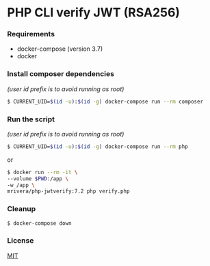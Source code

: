 # PHP CLI verify JWT (RSA256)

### Requirements

* docker-compose (version 3.7)
* docker

### Install composer dependencies

*(user id prefix is to avoid running as root)*
```bash
$ CURRENT_UID=$(id -u):$(id -g) docker-compose run --rm composer
```

### Run the script

*(user id prefix is to avoid running as root)*
```bash
$ CURRENT_UID=$(id -u):$(id -g) docker-compose run --rm php
```

or
```bash
$ docker run --rm -it \
--volume $PWD:/app \
-w /app \
mrivera/php-jwtverify:7.2 php verify.php
```

### Cleanup
```bash
$ docker-compose down
```

### License
[MIT](https://choosealicense.com/licenses/mit/)
